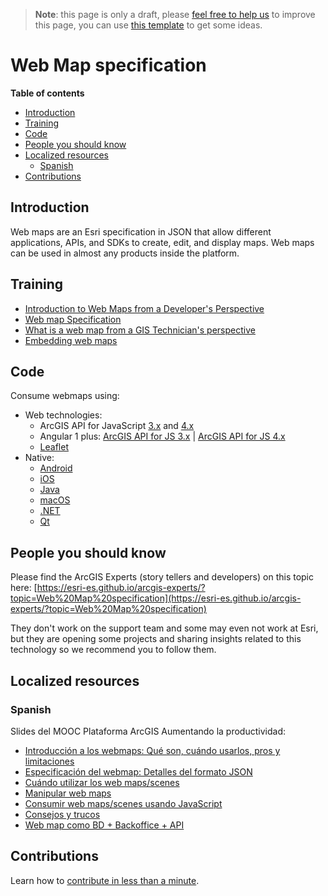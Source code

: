 > **Note**: this page is only a draft, please [feel free to help us](#contributions) to improve this page, you can use [this template](https://github.com/esri-es/awesome-arcgis/blob/master/RESOURCE_PAGE_TEMPLATE.md) to get some ideas.

# Web Map specification
<!-- START doctoc generated TOC please keep comment here to allow auto update -->
<!-- DON'T EDIT THIS SECTION, INSTEAD RE-RUN doctoc TO UPDATE -->
**Table of contents**

- [Introduction](#introduction)
- [Training](#training)
- [Code](#code)
- [People you should know](#people-you-should-know)
- [Localized resources](#localized-resources)
  - [Spanish](#spanish)
- [Contributions](#contributions)

<!-- END doctoc generated TOC please keep comment here to allow auto update -->

## Introduction

Web maps are an Esri specification in JSON that allow different applications, APIs, and SDKs to create, edit, and display maps. Web maps can be used in almost any products inside the platform.

## Training

* [Introduction to Web Maps from a Developer's Perspective](https://developers.arcgis.com/documentation/core-concepts/web-maps/)
* [Web map Specification](https://developers.arcgis.com/web-map-specification/)
* [What is a web map from a GIS Technician's perspective](http://doc.arcgis.com/en/arcgis-online/reference/what-is-web-map.htm)
* [Embedding web maps](https://blogs.esri.com/esri/arcgis/2017/01/24/embedding-web-maps/)

## Code

Consume webmaps using:

* Web technologies:
  * ArcGIS API for JavaScript [3.x](https://developers.arcgis.com/javascript/3/jshelp/intro_agstemplate_amd.html) and [4.x](https://developers.arcgis.com/javascript/latest/sample-code/webmap-basic/index.html)
  * Angular 1 plus: [ArcGIS API for JS 3.x](https://arcgis.github.io/angular-esri-map-site-v1/#/examples/web-map) | [ArcGIS API for JS 4.x](http://esri.github.io/angular-esri-map/#/patterns/other-esri-classes)
  * [Leaflet](http://esri.github.io/esri-leaflet/examples/webmap.html?id=22c504d229f14c789c5b49ebff38b941)
* Native:
  * [Android](https://developers.arcgis.com/labs/develop/android/display-a-web-map/)
  * [iOS](https://developers.arcgis.com/labs/develop/ios/display-a-web-map/)
  * [Java](https://developers.arcgis.com/labs/develop/java/display-a-web-map/)
  * [macOS](https://developers.arcgis.com/labs/develop/macos/display-a-web-map/)
  * [.NET](https://developers.arcgis.com/labs/develop/net/display-a-web-map/)
  * [Qt](https://developers.arcgis.com/labs/develop/qt/display-a-web-map/)


## People you should know
Please find the ArcGIS Experts (story tellers and developers) on this topic here: [https://esri-es.github.io/arcgis-experts/?topic=Web%20Map%20specification](https://esri-es.github.io/arcgis-experts/?topic=Web%20Map%20specification)

They don't work on the support team and some may even not work at Esri,
but they are opening some projects and sharing insights related to this
technology so we recommend you to follow them.


## Localized resources

### Spanish

Slides del MOOC Plataforma ArcGIS Aumentando la productividad:

* [Introducción a los webmaps: Qué son, cuándo usarlos, pros y limitaciones](https://esri-es.github.io/moocs/plataforma-arcgis/desarrolladores-web/web-maps/introduccion)
* [Especificación del webmap: Detalles del formato JSON](https://esri-es.github.io/moocs/plataforma-arcgis/desarrolladores-web/web-maps/especificacion)
* [Cuándo utilizar los web maps/scenes](https://esri-es.github.io/moocs/plataforma-arcgis/desarrolladores-web/web-maps/cuando-utilizarlos)
* [Manipular web maps](https://esri-es.github.io/moocs/plataforma-arcgis/desarrolladores-web/web-maps/manipular-web-maps)
* [Consumir web maps/scenes usando JavaScript](https://esri-es.github.io/moocs/plataforma-arcgis/desarrolladores-web/web-maps/consumir-usando-js)
* [Consejos y trucos](https://esri-es.github.io/moocs/plataforma-arcgis/desarrolladores-web/web-maps/consejos-y-trucos)
* [Web map como BD + Backoffice + API](https://esri-es.github.io/moocs/plataforma-arcgis/desarrolladores-web/web-maps/bd-backoffice-api)

## Contributions

Learn how to [contribute in less than a minute](https://github.com/hhkaos/awesome-arcgis/blob/master/CONTRIBUTING.md).